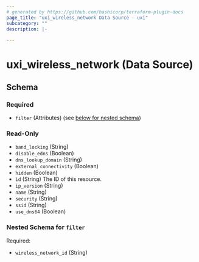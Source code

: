 ```yaml
---
# generated by https://github.com/hashicorp/terraform-plugin-docs
page_title: "uxi_wireless_network Data Source - uxi"
subcategory: ""
description: |-
  
---
```


# uxi_wireless_network (Data Source)





<!-- schema generated by tfplugindocs -->
## Schema

### Required

- `filter` (Attributes) (see [below for nested schema](#nestedatt--filter))

### Read-Only

- `band_locking` (String)
- `disable_edns` (Boolean)
- `dns_lookup_domain` (String)
- `external_connectivity` (Boolean)
- `hidden` (Boolean)
- `id` (String) The ID of this resource.
- `ip_version` (String)
- `name` (String)
- `security` (String)
- `ssid` (String)
- `use_dns64` (Boolean)

<a id="nestedatt--filter"></a>
### Nested Schema for `filter`

Required:

- `wireless_network_id` (String)
